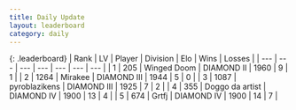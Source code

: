 ```yaml
---
title: Daily Update
layout: leaderboard
category: daily
---
```


{: .leaderboard}
| Rank | LV | Player | Division | Elo | Wins | Losses |
| --- | --- | --- | --- | --- | --- | --- |
| <span data-change="24">1</span> | 205 | <span title="ID: 744396">Winged Doom</span> | DIAMOND II | <span data-change="-238">1960</span> | <span data-change="-37">9</span> | <span data-change="-13">1</span> |
| <span data-change="25">2</span> | 1264 | <span title="ID: 416373">Mirakee</span> | DIAMOND III | <span data-change="-245">1944</span> | <span data-change="-81">5</span> | <span data-change="-38">0</span> |
| <span data-change="19">3</span> | 1087 | <span title="ID: 143220">pyroblazikens</span> | DIAMOND III | <span data-change="-275">1925</span> | <span data-change="-46">7</span> | <span data-change="-16">2</span> |
| <span data-change="49">4</span> | 355 | <span title="ID: 571923">Doggo da artist</span> | DIAMOND IV | <span data-change="-200">1900</span> | <span data-change="-99">13</span> | <span data-change="-92">4</span> |
| <span data-change="40">5</span> | 674 | <span title="ID: 742306">Grtfj</span> | DIAMOND IV | <span data-change="-214">1900</span> | <span data-change="-250">14</span> | <span data-change="-162">7</span> |